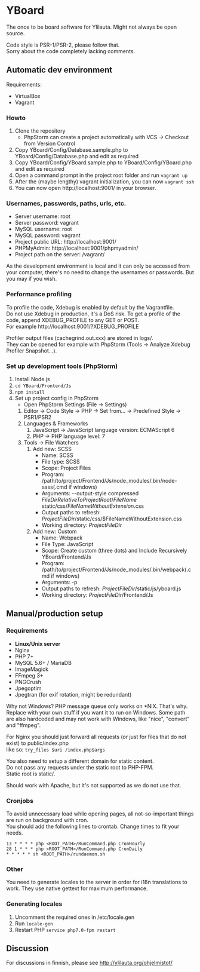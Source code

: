 # YBoard
The once to be board software for Ylilauta. Might not always be open source.

Code style is PSR-1/PSR-2, please follow that.  
Sorry about the code completely lacking comments.

## Automatic dev environment
Requirements:
* VirtualBox
* Vagrant

### Howto
1. Clone the repository
   * PhpStorm can create a project automatically with VCS -> Checkout from Version Control
2. Copy YBoard/Config/Database.sample.php to YBoard/Config/Database.php and edit as required
3. Copy YBoard/Config/YBoard.sample.php to YBoard/Config/YBoard.php and edit as required
4. Open a command prompt in the project root folder and run `vagrant up`
5. After the (maybe lengthy) vagrant initialization, you can now `vagrant ssh`
6. You can now open http://localhost:9001/ in your browser.

### Usernames, passwords, paths, urls, etc.
* Server username: root
* Server password: vagrant
* MySQL username: root
* MySQL password: vagrant
* Project public URL: http://localhost:9001/
* PHPMyAdmin: http://localhost:9001/phpmyadmin/
* Project path on the server: /vagrant/

As the development environment is local and it can only be accessed from your computer,
there's no need to change the usernames or passwords. But you may if you wish.

### Performance profiling
To profile the code, Xdebug is enabled by default by the Vagrantfile.  
Do not use Xdebug in production, it's a DoS risk.
To get a profile of the code, append XDEBUG_PROFILE to any GET or POST.  
For example http://localhost:9001/?XDEBUG_PROFILE

Profiler output files (cachegrind.out.xxx) are stored in logs/.  
They can be opened for example with PhpStorm (Tools -> Analyze Xdebug Profiler Snapshot...).

### Set up development tools (PhpStorm)
1. Install Node.js
2. `cd YBoard/Frontend/Js`
3. `npm install`
4. Set up project config in PhpStorm
    * Open PhpStorm Settings (File -> Settings)
    1. Editor -> Code Style -> PHP -> Set from... -> Predefined Style -> PSR1/PSR2
    2. Languages & Frameworks
        1. JavaScript -> JavaScript language version: ECMAScript 6
        2. PHP -> PHP language level: 7
    3. Tools -> File Watchers
        1. Add new: SCSS
            * Name: SCSS
            * File type: SCSS
            * Scope: Project Files
            * Program: /path/to/project/Frontend/Js/node_modules/.bin/node-sass(.cmd if windows)
            * Arguments: --output-style compressed $FileDirRelativeToProjectRoot$/$FileName$ static/css/$FileNameWithoutExtension$.css
            * Output paths to refresh: $ProjectFileDir$/static/css/$FileNameWithoutExtension.css
            * Working directory: $ProjectFileDir$
        2. Add new: Custom
            * Name: Webpack
            * File Type: JavaScript
            * Scope: Create custom (three dots) and Include Recursively YBoard/Frontend/Js
            * Program: /path/to/project/Frontend/Js/node_modules/.bin/webpack(.cmd if windows)
            * Arguments: -p
            * Output paths to refresh: $ProjectFileDir$/static/js/yboard.js
            * Working directory: $ProjectFileDir$/Frontend/Js


## Manual/production setup
### Requirements
* **Linux/Unix server**
* Nginx
* PHP 7+
* MySQL 5.6+ / MariaDB
* ImageMagick
* FFmpeg 3+
* PNGCrush
* Jpegoptim
* Jpegtran (for exif rotation, might be redundant)

Why not Windows? PHP message queue only works on *NIX. That's why. Replace with your own stuff if you want it to run on Windows.
Some path are also hardcoded and may not work with Windows, like "nice", "convert" and "ffmpeg".

For Nginx you should just forward all requests (or just for files that do not exist) to public/index.php  
like so: `try_files $uri /index.php$args`

You also need to setup a different domain for static content.  
Do not pass any requests under the static root to PHP-FPM.  
Static root is static/.

Should work with Apache, but it's not supported as we do not use that.

### Cronjobs
To avoid unnecessary load while opening pages, all not-so-important things are run on background with cron.  
You should add the following lines to crontab. Change times to fit your needs.

```
13 * * * * php <ROOT_PATH>/RunCommand.php CronHourly
28 1 * * * php <ROOT_PATH>/RunCommand.php CronDaily
* * * * * sh <ROOT_PATH>/rundaemon.sh
```

### Other
You need to generate locales to the server in order for i18n translations to work.
They use native gettext for maximum performance.

### Generating locales
1. Uncomment the required ones in /etc/locale.gen
2. Run `locale-gen`
3. Restart PHP `service php7.0-fpm restart`

## Discussion
For discussions in finnish, please see http://ylilauta.org/ohjelmistot/
